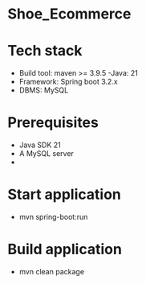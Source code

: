 # Shoe_Ecommerce
 # Tech stack
 - Build tool: maven >= 3.9.5
 -Java: 21
 - Framework: Spring boot 3.2.x
 - DBMS: MySQL
 # Prerequisites
 - Java SDK 21
 - A MySQL server
 - 
 # Start application
 - mvn spring-boot:run
 # Build application
 - mvn clean package
